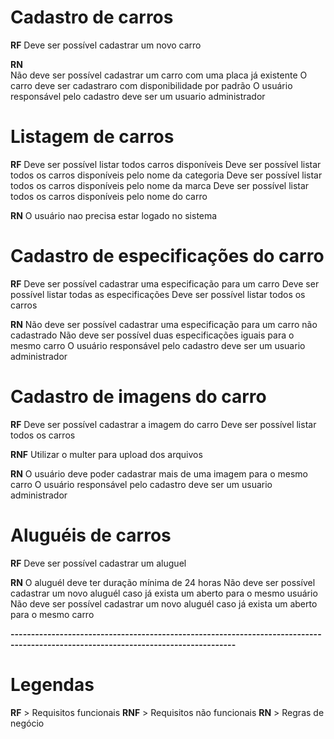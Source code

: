 # Cadastro de carros

**RF**
Deve ser possível cadastrar um novo carro

**RN**  
Não deve ser possível cadastrar um carro com uma placa já existente
O carro deve ser cadastraro com disponibilidade por padrão
O usuário responsável pelo cadastro deve ser um usuario administrador

# Listagem de carros

**RF**
Deve ser possível listar todos carros disponíveis
Deve ser possível listar todos os carros disponíveis pelo nome da categoria
Deve ser possível listar todos os carros disponíveis pelo nome da marca
Deve ser possível listar todos os carros disponíveis pelo nome do carro

**RN**
O usuário nao precisa estar logado no sistema

# Cadastro de especificações do carro

**RF**
Deve ser possível cadastrar uma especificação para um carro
Deve ser possível listar todas as especificações
Deve ser possível listar todos os carros

**RN**
Não deve ser possível cadastrar uma especificação para um carro não cadastrado
Não deve ser possível duas especificações iguais para o mesmo carro
O usuário responsável pelo cadastro deve ser um usuario administrador

# Cadastro de imagens do carro

**RF**
Deve ser possível cadastrar a imagem do carro
Deve ser possível listar todos os carros

**RNF**
Utilizar o multer para upload dos arquivos

**RN**
O usuário deve poder cadastrar mais de uma imagem para o mesmo carro
O usuário responsável pelo cadastro deve ser um usuario administrador

# Aluguéis de carros

**RF**
Deve ser possível cadastrar um aluguel

**RN**
O aluguél deve ter duração mínima de 24 horas
Não deve ser possível cadastrar um novo aluguél caso já exista um aberto para o mesmo usuário
Não deve ser possível cadastrar um novo aluguél caso já exista um aberto para o mesmo carro

**-----------------------------------------------------------------------------------------------------------------------------------**

# Legendas
**RF**  > Requisitos funcionais
**RNF** > Requisitos não funcionais
**RN**  > Regras de negócio
